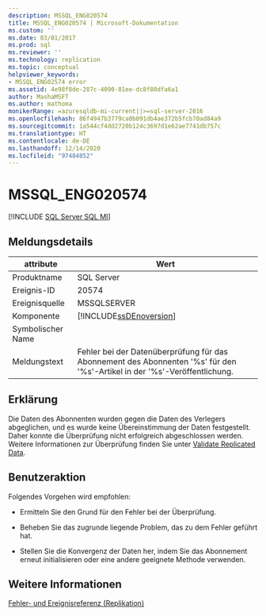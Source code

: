 ```yaml
---
description: MSSQL_ENG020574
title: MSSQL_ENG020574 | Microsoft-Dokumentation
ms.custom: ''
ms.date: 03/01/2017
ms.prod: sql
ms.reviewer: ''
ms.technology: replication
ms.topic: conceptual
helpviewer_keywords:
- MSSQL_ENG02574 error
ms.assetid: 4e98f8de-287c-4090-81ee-dc8f80dfa6a1
author: MashaMSFT
ms.author: mathoma
monikerRange: =azuresqldb-mi-current||>=sql-server-2016
ms.openlocfilehash: 86f4947b3779ca0b091db4ae372b5fcb70ad84a9
ms.sourcegitcommit: 1a544cf4dd2720b124c3697d1e62ae7741db757c
ms.translationtype: HT
ms.contentlocale: de-DE
ms.lasthandoff: 12/14/2020
ms.locfileid: "97484852"
---
```

# <a name="mssql_eng020574"></a>MSSQL_ENG020574
[!INCLUDE [SQL Server SQL MI](../../includes/applies-to-version/sql-asdbmi.md)]
    
## <a name="message-details"></a>Meldungsdetails  
  
|attribute|Wert|  
|-|-|  
|Produktname|SQL Server|  
|Ereignis-ID|20574|  
|Ereignisquelle|MSSQLSERVER|  
|Komponente|[!INCLUDE[ssDEnoversion](../../includes/ssdenoversion-md.md)]|  
|Symbolischer Name||  
|Meldungstext|Fehler bei der Datenüberprüfung für das Abonnement des Abonnenten '%s' für den '%s'-Artikel in der '%s'-Veröffentlichung.|  
  
## <a name="explanation"></a>Erklärung  
 Die Daten des Abonnenten wurden gegen die Daten des Verlegers abgeglichen, und es wurde keine Übereinstimmung der Daten festgestellt. Daher konnte die Überprüfung nicht erfolgreich abgeschlossen werden. Weitere Informationen zur Überprüfung finden Sie unter [Validate Replicated Data](../../relational-databases/replication/validate-data-at-the-subscriber.md).  
  
## <a name="user-action"></a>Benutzeraktion  
 Folgendes Vorgehen wird empfohlen:  
  
-   Ermitteln Sie den Grund für den Fehler bei der Überprüfung.  
  
-   Beheben Sie das zugrunde liegende Problem, das zu dem Fehler geführt hat.  
  
-   Stellen Sie die Konvergenz der Daten her, indem Sie das Abonnement erneut initialisieren oder eine andere geeignete Methode verwenden.  
  
## <a name="see-also"></a>Weitere Informationen  
 [Fehler- und Ereignisreferenz &#40;Replikation&#41;](../../relational-databases/replication/errors-and-events-reference-replication.md)  
  
  
